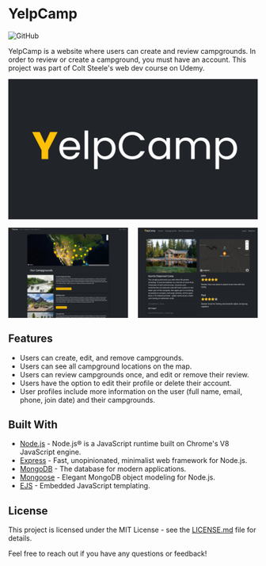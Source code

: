 # YelpCamp
![GitHub](https://img.shields.io/github/license/ReFabri/YelpCamp)

YelpCamp is a website where users can create and review campgrounds. In order to review or create a campground, you must have an account. This project was part of Colt Steele's web dev course on Udemy.

![image1.jpg](https://github.com/ReFabri/assets/blob/main/yelpcamp/YelpThumb.jpg?raw=true)

<div style="display: flex; justify-content: space-between;">
    <img src="https://github.com/ReFabri/assets/blob/main/yelpcamp/YelpCamp2.jpg?raw=true" alt="Image 1" width="48%" />
    <img src="https://github.com/ReFabri/assets/blob/main/yelpcamp/YelpCamp3.jpg?raw=true" alt="Image 2" width="48%" />
</div>

## Features

- Users can create, edit, and remove campgrounds.
- Users can see all campground locations on the map.
- Users can review campgrounds once, and edit or remove their review.
- Users have the option to edit their profile or delete their account.
- User profiles include more information on the user (full name, email, phone, join date) and their campgrounds.

## Built With

- [Node.js](https://nodejs.org/) - Node.js® is a JavaScript runtime built on Chrome's V8 JavaScript engine.
- [Express](https://expressjs.com/) - Fast, unopinionated, minimalist web framework for Node.js.
- [MongoDB](https://www.mongodb.com/) - The database for modern applications.
- [Mongoose](https://mongoosejs.com/) - Elegant MongoDB object modeling for Node.js.
- [EJS](https://ejs.co/) - Embedded JavaScript templating.

## License

This project is licensed under the MIT License - see the [LICENSE.md](LICENSE.md) file for details.


Feel free to reach out if you have any questions or feedback!
